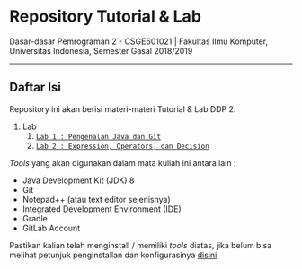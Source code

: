 # Repository Tutorial & Lab
Dasar-dasar Pemrograman 2 - CSGE601021 | Fakultas Ilmu Komputer, Universitas Indonesia, Semester Gasal 2018/2019
***


## Daftar Isi

Repository ini akan berisi materi-materi Tutorial & Lab DDP 2.

1. Lab
    1. [`Lab 1 : Pengenalan Java dan Git`][Lab_1] 
    2. [`Lab 2 : Expression, Operators, dan Decision`][Lab_2]
    
_Tools_ yang akan digunakan dalam mata kuliah ini antara lain :

- Java Development Kit (JDK) 8
- Git
- Notepad++ (atau text editor sejenisnya)
- Integrated Development Environment (IDE)
- Gradle
- GitLab Account

Pastikan kalian telah menginstall / memiliki _tools_ diatas, jika belum bisa melihat petunjuk penginstallan dan
konfigurasinya [disini](https://drive.google.com/file/d/1c1AA-9ju1S82-NYyV7EMyPNwScPpMQsr/view?usp=sharing)

[Lab_1]: lab_instructions/lab_1/README.md
[Lab_2]: lab_instructions/lab_2/README.md